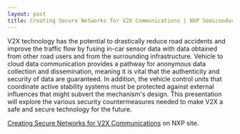 ```yaml
---
layout: post
title: Creating Secure Networks for V2X Communications | NXP Semiconductors
---
```

V2X technology has the potential to drastically reduce road accidents and improve the traffic 
flow by fusing in-car sensor data with data obtained from other road users and from the surrounding infrastructure. 
Vehicle to cloud data communication provides a pathway for anonymous data collection and dissemination, 
meaning it is vital that the authenticity and security of data are guaranteed. 
In addition, the vehicle control units that coordinate active stability systems must be protected against 
external influences that might subvert the mechanism's design. This presentation will explore 
the various security countermeasures needed to make V2X a safe and secure technology for the future.

[Creating Secure Networks for V2X Communications](https://www.nxp.com/design/training/creating-secure-networks-for-v2x-communications:TIP-CREATING-SECURE-NETWORKS-FOR-V2X) on NXP site.
